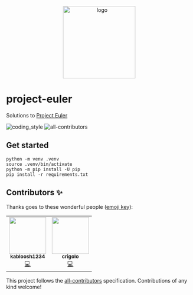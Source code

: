<div align="center">
    <img src="https://projecteuler.net/images/clipart/euler_portrait.png" alt="logo" height="196">
</div>

# project-euler

Solutions to [Project Euler](https://projecteuler.net)

![coding_style](https://img.shields.io/badge/code%20style-black-000000.svg)
![all-contributors](https://img.shields.io/github/all-contributors/coding-armadillo/project-euler)

## Get started

    python -m venv .venv
    source .venv/bin/activate
    python -m pip install -U pip
    pip install -r requirements.txt

## Contributors ✨

Thanks goes to these wonderful people ([emoji key](https://allcontributors.org/docs/en/emoji-key)):

<!-- ALL-CONTRIBUTORS-LIST:START - Do not remove or modify this section -->
<!-- prettier-ignore-start -->
<!-- markdownlint-disable -->
<table>
  <tr>
    <td align="center"><a href="https://github.com/kabloosh1234"><img src="https://avatars.githubusercontent.com/u/90011938?v=4?s=100" width="100px;" alt=""/><br /><sub><b>kabloosh1234</b></sub></a><br /><a href="https://github.com/coding-armadillo/project-euler/commits?author=kabloosh1234" title="Code">💻</a></td>
    <td align="center"><a href="https://github.com/crigolo"><img src="https://avatars.githubusercontent.com/u/90223690?v=4?s=100" width="100px;" alt=""/><br /><sub><b>crigolo</b></sub></a><br /><a href="https://github.com/coding-armadillo/project-euler/commits?author=crigolo" title="Code">💻</a></td>
  </tr>
</table>

<!-- markdownlint-restore -->
<!-- prettier-ignore-end -->

<!-- ALL-CONTRIBUTORS-LIST:END -->

This project follows the [all-contributors](https://github.com/all-contributors/all-contributors) specification. Contributions of any kind welcome!
